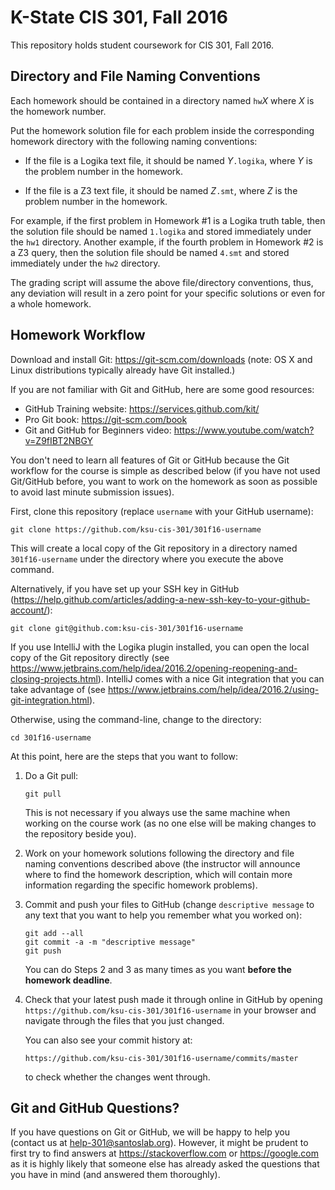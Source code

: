 # K-State CIS 301, Fall 2016
 
This repository holds student coursework for CIS 301, Fall 2016.

## Directory and File Naming Conventions

Each homework should be contained in a directory named
``hw``*X* where *X* is the homework number.

Put the homework solution file for each problem inside the
corresponding homework directory with the following naming
conventions:

* If the file is a Logika text file, it should be named
  *Y*``.logika``, where *Y* is the problem number in the
  homework.

* If the file is a Z3 text file, it should be named
  *Z*``.smt``, where *Z* is the problem number in the
  homework.

For example, if the first problem in Homework #1 is a 
Logika truth table, then the solution file should be named
``1.logika`` and stored immediately under the ``hw1``
directory.
Another example, if the fourth problem in Homework #2 is
a Z3 query, then the solution file should be named
``4.smt`` and stored immediately under the ``hw2`` directory.

The grading script will assume the above file/directory
conventions, thus, any deviation will result in a zero point
for your specific solutions or even for a whole homework.

## Homework Workflow

Download and install Git: https://git-scm.com/downloads
(note: OS X and Linux distributions typically already have 
Git installed.)

If you are not familiar with Git and GitHub, here
are some good resources: 

* GitHub Training website: https://services.github.com/kit/
* Pro Git book: https://git-scm.com/book
* Git and GitHub for Beginners video: https://www.youtube.com/watch?v=Z9fIBT2NBGY

You don't need to learn all features of Git or GitHub because
the Git workflow for the course is simple as described below
(if you have not used Git/GitHub before, you want to work on the 
homework as soon as possible to avoid last minute submission issues).

First, clone this repository (replace ``username`` with your GitHub username):

```
git clone https://github.com/ksu-cis-301/301f16-username
```

This will create a local copy of the Git repository in a 
directory named ``301f16-username`` under the directory
where you execute the above command.

Alternatively, if you have set up your SSH key in GitHub 
(https://help.github.com/articles/adding-a-new-ssh-key-to-your-github-account/):
   
```
git clone git@github.com:ksu-cis-301/301f16-username
```

If you use IntelliJ with the Logika plugin installed,
you can open the local copy of the Git repository directly
(see https://www.jetbrains.com/help/idea/2016.2/opening-reopening-and-closing-projects.html).
IntelliJ comes with a nice Git integration that you can take
advantage of (see https://www.jetbrains.com/help/idea/2016.2/using-git-integration.html).

Otherwise, using the command-line, change to the directory:

```
cd 301f16-username
```

At this point, here are the steps that you want to follow:

1. Do a Git pull:

   ``git pull``
   
   This is not necessary if you always use the same machine
   when working on the course work (as no one else will be making
   changes to the repository beside you).
   
2. Work on your homework solutions following the directory and
   file naming conventions described above (the instructor will
   announce where to find the homework description, which will
   contain more information regarding the specific homework
   problems).
   
3. Commit and push your files to GitHub (change ``descriptive message`` to
   any text that you want to help you remember what you worked 
   on):
 
   ```
   git add --all
   git commit -a -m "descriptive message"
   git push
   ```
   
   You can do Steps 2 and 3 as many times as you want 
   **before the homework deadline**.
   
4. Check that your latest push made it through online in GitHub 
   by opening ``https://github.com/ksu-cis-301/301f16-username``
   in your browser and navigate through the files that you just
   changed.
   
   You can also see your commit history at:
   
   ``https://github.com/ksu-cis-301/301f16-username/commits/master``
   
   to check whether the changes went through.
   
## Git and GitHub Questions?

If you have questions on Git or GitHub, we will be happy to help
you (contact us at help-301@santoslab.org).
However, it might be prudent to first try to find answers at
https://stackoverflow.com or https://google.com as it
is highly likely that someone else has already asked the
questions that you have in mind (and answered them thoroughly).